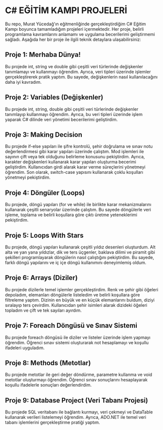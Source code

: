 # C# EĞİTİM KAMPI PROJELERİ

Bu repo, Murat Yücedağ'ın eğitmenliğinde gerçekleştirdiğim C# Eğitim Kampı boyunca tamamladığım projeleri içermektedir. Her proje, belirli programlama kavramlarını anlamamı ve uygulama becerilerimi geliştirmemi sağladı. Aşağıda her bir proje ile ilgili teknik detaylara ulaşabilirsiniz:

##  Proje 1: Merhaba Dünya!

Bu projede int, string ve double gibi çeşitli veri türlerinde değişkenler tanımlamayı ve kullanmayı öğrendim. Ayrıca, veri tipleri üzerinde işlemler gerçekleştirerek pratik yaptım. Bu sayede, değişkenlerin nasıl kullanılacağını daha iyi kavradım.

## Proje 2: Variables (Değişkenler)

Bu projede int, string, double gibi çeşitli veri türlerinde değişkenler tanımlayıp kullanmayı öğrendim. Ayrıca, bu veri tipleri üzerinde işlem yaparak C# dilinde veri yönetimi becerilerimi geliştirdim.

## Proje 3: Making Decision

Bu projede if-else yapıları ile şifre kontrolü, şehir doğrulama ve sınav notu değerlendirmesi gibi karar yapıları üzerinde çalıştım. Mod işlemleri ile sayının çift veya tek olduğunu belirleme konusunu pekiştirdim. Ayrıca, karakter değişkenleri kullanarak karar yapıları oluşturma becerimi geliştirdim. Kullanıcıdan girdi alarak karar verme süreçlerini yönetmeyi öğrendim. Son olarak, switch-case yapısını kullanarak çoklu koşulları yönetmeyi pekiştirdim.

## Proje 4: Döngüler (Loops)

Bu projede, döngü yapıları (for ve while) ile birlikte karar mekanizmalarını kullanarak çeşitli senaryolar üzerinde çalıştım. Bu sayede döngülerle veri işleme, toplama ve belirli koşullara göre çıktı üretme yeteneklerimi pekiştirdim.

## Proje 5: Loops With Stars

Bu projede, döngü yapıları kullanarak çeşitli yıldız desenleri oluşturdum. Alt alta ve yan yana yıldızlar, dik ve ters üçgenler, baklava dilimi ve piramit gibi şekilleri programlayarak döngülerin nasıl çalıştığını pekiştirdim. Bu sayede, farklı döngü yapılarını ve iç içe döngü kullanımını deneyimlemiş oldum.

##  Proje 6: Arrays (Diziler)

Bu projede dizilerle temel işlemler gerçekleştirdim. Renk ve şehir gibi öğeleri depoladım, elemanları döngülerle listeledim ve belirli koşullara göre filtreleme yaptım. Dizinin en büyük ve en küçük elemanlarını buldum, diziyi sıralayıp ters çevirdim. Kullanıcıdan şehir isimleri alarak dizideki öğeleri topladım ve çift ve tek sayıları ayırdım.


## Proje 7: Foreach Döngüsü ve Sınav Sistemi

Bu projede foreach döngüsü ile diziler ve listeler üzerinde işlem yapmayı öğrendim. Öğrenci sınav sistemi oluşturarak not hesaplamayı ve koşullu ifadeleri uyguladım.

## Proje 8: Methods (Metotlar)

Bu projede metotlar ile geri değer döndürme, parametre kullanma ve void metotlar oluşturmayı öğrendim. Öğrenci sınav sonuçlarını hesaplayarak koşullu ifadelerle sonuçları değerlendirdim.

## Proje 9: Database Project (Veri Tabanı Projesi)

Bu projede SQL veritabanı ile bağlantı kurmayı, veri çekmeyi ve DataTable kullanarak verileri listelemeyi öğrendim. Ayrıca, ADO.NET ile temel veri tabanı işlemlerini gerçekleştirme pratiği yaptım.

